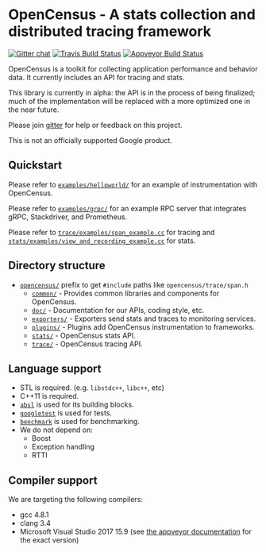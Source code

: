 # OpenCensus - A stats collection and distributed tracing framework
[![Gitter chat][gitter-image]][gitter-url]
[![Travis Build Status][travis-image]][travis-url]
[![Appveyor Build Status][appveyor-image]][appveyor-url]

OpenCensus is a toolkit for collecting application performance and behavior data. It currently
includes an API for tracing and stats.

This library is currently in alpha: the API is in the process of being
finalized; much of the implementation will be replaced with a more optimized
one in the near future.

Please join [gitter](https://gitter.im/census-instrumentation/Lobby) for help or feedback on this
project.

This is not an officially supported Google product.

## Quickstart

Please refer to [`examples/helloworld/`](examples/helloworld) for an example of
instrumentation with OpenCensus.

Please refer to [`examples/grpc/`](examples/grpc) for an example RPC
server that integrates gRPC, Stackdriver, and Prometheus.

Please refer to
[`trace/examples/span_example.cc`](opencensus/trace/examples/span_example.cc)
for tracing and
[`stats/examples/view_and_recording_example.cc`](opencensus/stats/examples/view_and_recording_example.cc)
for stats.

## Directory structure

* [`opencensus/`](opencensus) prefix to get `#include` paths like `opencensus/trace/span.h`
  * [`common/`](opencensus/common) - Provides common libraries and components for OpenCensus.
  * [`doc/`](opencensus/doc) - Documentation for our APIs, coding style, etc.
  * [`exporters/`](opencensus/exporters) - Exporters send stats and traces to
    monitoring services.
  * [`plugins/`](opencensus/plugins) - Plugins add OpenCensus instrumentation to
    frameworks.
  * [`stats/`](opencensus/stats) - OpenCensus stats API.
  * [`trace/`](opencensus/trace) - OpenCensus tracing API.

## Language support

* STL is required. (e.g. `libstdc++`, `libc++`, etc)
* C++11 is required.
* [`absl`](https://github.com/abseil/abseil-cpp/) is used for its building blocks.
* [`googletest`](https://github.com/google/googletest/) is used for tests.
* [`benchmark`](https://github.com/google/benchmark/) is used for benchmarking.
* We do not depend on:
  * Boost
  * Exception handling
  * RTTI

## Compiler support

We are targeting the following compilers:

* gcc 4.8.1
* clang 3.4
* Microsoft Visual Studio 2017 15.9 (see [the appveyor documentation](https://www.appveyor.com/docs/windows-images-software/#visual-studio-2017) for the exact version)

[gitter-image]: https://badges.gitter.im/census-instrumentation/lobby.svg
[gitter-url]: https://gitter.im/census-instrumentation/lobby?utm_source=badge&utm_medium=badge&utm_campaign=pr-badge&utm_content=badge
[travis-image]: https://travis-ci.org/census-instrumentation/opencensus-cpp.svg?branch=master
[travis-url]: https://travis-ci.org/census-instrumentation/opencensus-cpp
[appveyor-image]: https://ci.appveyor.com/api/projects/status/github/census-instrumentation/opencensus-cpp?branch=master&svg=true
[appveyor-url]: https://ci.appveyor.com/project/opencensuscppteam/opencensus-cpp
